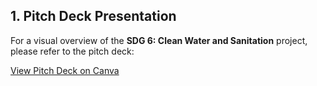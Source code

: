 ## 1. Pitch Deck Presentation

For a visual overview of the **SDG 6: Clean Water and Sanitation** project, please refer to the pitch deck:

[View Pitch Deck on Canva](https://www.canva.com/design/DAGd4tM-K6A/7nOd9tOOBrb3vnFTz8kgNw/edit?utm_content=DAGd4tM-K6A&utm_campaign=designshare&utm_medium=link2&utm_source=sharebutton)
